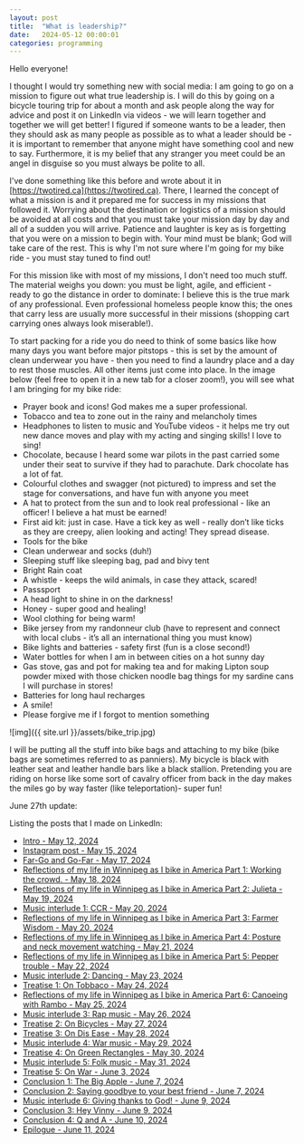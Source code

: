 ```yaml
---
layout: post
title:  "What is leadership?"
date:   2024-05-12 00:00:01
categories: programming
---
```



Hello everyone!


I thought I would try something new with social media: I am going to go on a mission to figure out what true leadership is. I will do this by going on a bicycle touring trip for about a month and ask people along the way for advice and post it on LinkedIn via videos - we will learn together and together we will get better! I figured if someone wants to be a leader, then they should ask as many people as possible as to what a leader should be - it is important to remember that anyone might have something cool and new to say. Furthermore, it is my belief that any stranger you meet could be an angel in disguise so you must always be polite to all.


I've done something like this before and wrote about it in [https://twotired.ca](https://twotired.ca). There, I learned the concept of what a mission is and it prepared me for success in my missions that followed it. Worrying about the destination or logistics of a mission should be avoided at all costs and that you must take your mission day by day and all of a sudden you will arrive. Patience and laughter is key as is forgetting that you were on a mission to begin with. Your mind must be blank; God will take care of the rest. This is why I'm not sure where I'm going for my bike ride - you must stay tuned to find out!


For this mission like with most of my missions, I don't need too much stuff. The material weighs you down: you must be light, agile, and efficient - ready to go the distance in order to dominate: I believe this is the true mark of any professional. Even professional homeless people know this; the ones that carry less are usually more successful in their missions (shopping cart carrying ones always look miserable!).


To start packing for a ride you do need to think of some basics like how many days you want before major pitstops  - this is set by the amount of clean underwear you have - then you need to find a laundry place and a day to rest those muscles. All other items just come into place. In the image below (feel free to open it in a new tab for a closer zoom!), you will see what I am bringing for my bike ride:

 - Prayer book and icons! God makes me a super professional.
 - Tobacco and tea to zone out in the rainy and melancholy times
 - Headphones to listen to music and YouTube videos  - it helps me try out new dance moves and play with my acting and singing skills! I love to sing!
 - Chocolate, because I heard some war pilots in the past carried some under their seat to survive if they had to parachute. Dark chocolate has a lot of fat.
 - Colourful clothes and swagger (not pictured) to impress and set the stage for conversations, and have fun with anyone you meet
 - A hat to protect from the sun and to look real professional - like an officer! I believe a hat must be earned!
 - First aid kit: just in case. Have a tick key as well - really don’t like ticks as they are creepy, alien looking and acting! They spread disease.
 - Tools for the bike
 - Clean underwear and socks (duh!)
 - Sleeping stuff like sleeping bag, pad and bivy tent
 - Bright Rain coat
 - A whistle - keeps the wild animals, in case they attack, scared!
 - Passsport
 - A head light to shine in on the darkness!
 - Honey - super good and healing!
 - Wool clothing for being warm!
 - Bike jersey from my randonneur club (have to represent and connect with local clubs - it’s all an international thing you must know)
 - Bike lights and batteries - safety first (fun is a close second!)
 - Water bottles for when I am in between cities on a hot sunny day
 - Gas stove, gas and pot for making tea and for making Lipton soup powder mixed with those chicken noodle bag things for my sardine cans I will purchase in stores!
 - Batteries for long haul recharges 
 - A smile!
 - Please forgive me if I forgot to mention something
 
 ![img]({{ site.url }}/assets/bike_trip.jpg)


I will be putting all the stuff into bike bags and attaching to my bike (bike bags are sometimes referred to as panniers). My bicycle is black with leather seat and leather handle bars like a black stallion. Pretending you are riding on horse like some sort of cavalry officer from back in the day makes the miles go by way faster (like teleportation)- super fun!

June 27th update:

Listing the posts that I made on LinkedIn:

 - [Intro - May 12, 2024](https://www.linkedin.com/posts/activity-7195415478574485504-uMrj)
 - [Instagram post - May 15, 2024](https://www.linkedin.com/posts/activity-7196522920435765248-BHhM)
 - [Far-Go and Go-Far - May 17, 2024](https://www.linkedin.com/posts/activity-7197108987027234816-XFF5)
 - [Reflections of my life in Winnipeg as I bike in America Part 1: Working the crowd. - May 18, 2024](https://www.linkedin.com/posts/activity-7197590708604555265-vxVZ)
 - [Reflections of my life in Winnipeg as I bike in America Part 2: Julieta - May 19, 2024](https://www.linkedin.com/posts/activity-7197808880221917185-MNbU)
 - [Music interlude 1: CCR - May 20, 2024 ](https://www.linkedin.com/posts/activity-7198183875221610496-T7yY)
 - [Reflections of my life in Winnipeg as I bike in America Part 3: Farmer Wisdom - May 20, 2024](https://www.linkedin.com/posts/activity-7198411741834219522-h8rr)
 - [Reflections of my life in Winnipeg as I bike in America Part 4: Posture and neck movement watching - May 21, 2024](https://www.linkedin.com/posts/activity-7198678947683852288-mHNW)
 - [Reflections of my life in Winnipeg as I bike in America Part 5: Pepper trouble - May 22, 2024](https://www.linkedin.com/posts/activity-7199038471783546880-30pj)
 - [Music interlude 2: Dancing - May 23, 2024](https://www.linkedin.com/posts/activity-7199400699779059717-03iH)
 - [Treatise 1: On Tobbaco - May 24, 2024](https://www.linkedin.com/posts/activity-7199789914190667780-GGGz)
 - [Reflections of my life in Winnipeg as I bike in America Part 6: Canoeing with Rambo - May 25, 2024](https://www.linkedin.com/posts/activity-7200134695873830912-QuXz)
 - [Music interlude 3: Rap music - May 26, 2024](https://www.linkedin.com/posts/activity-7200555959725801472-QD5x)
 - [Treatise 2: On Bicycles - May 27, 2024](https://www.linkedin.com/posts/activity-7200884901812854784-XPtR)
 - [Treatise 3: On Dis Ease - May 28, 2024](https://www.linkedin.com/posts/activity-7201237073045958657-6Fr2)
 - [Music interlude 4: War music - May 29, 2024](https://www.linkedin.com/posts/activity-7201603061855707137-vltk)
 - [Treatise 4: On Green Rectangles - May 30, 2024](https://www.linkedin.com/posts/activity-7201951437751296000-BypB)
 - [Music interlude 5: Folk music - May 31, 2024](https://www.linkedin.com/posts/activity-7202305600620306433-2F6A)
 - [Treatise 5: On War - June 3, 2024](https://www.linkedin.com/posts/activity-7203404627801743360-eSSs)
 - [Conclusion 1: The Big Apple - June 7, 2024](https://www.linkedin.com/posts/activity-7204649762296324097-9rLM)
 - [Conclusion 2: Saying goodbye to your best friend - June 7, 2024](https://www.linkedin.com/posts/activity-7204863068290359296-b_zM)
 - [Music interlude 6: Giving thanks to God! - June 9, 2024](https://www.linkedin.com/posts/activity-7205365741217325056-JsAm)
 - [Conclusion 3: Hey Vinny - June 9, 2024](https://www.linkedin.com/posts/activity-7205553166396882944-JApr)
 - [Conclusion 4: Q and A - June 10, 2024](https://www.linkedin.com/posts/activity-7205996914608070656-PP3Q)
 - [Epilogue - June 11, 2024](https://www.linkedin.com/posts/activity-7206304713393250307-kPjk)
 
 

